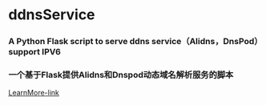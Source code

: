 # ddnsService
### A Python Flask script to serve ddns service（Alidns，DnsPod）support IPV6
### 一个基于Flask提供Alidns和Dnspod动态域名解析服务的脚本
[LearnMore-link](https://blog.oldtaoge.space/2020/07/30/%e8%87%aa%e5%bb%ba%e5%8a%a8%e6%80%81%e5%9f%9f%e5%90%8d%e6%9b%b4%e6%96%b0%e7%b3%bb%e7%bb%9f-%e5%a4%9a%e7%bb%88%e7%ab%af-%e5%a4%9a%e5%b9%b3%e5%8f%b0-%e8%bf%90%e8%90%a5%e5%95%86%e5%88%86%e6%b5%81-ipv6/)
